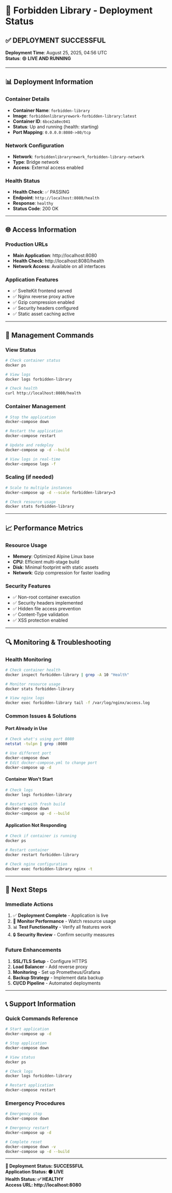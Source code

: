 # 🚀 Forbidden Library - Deployment Status

## ✅ **DEPLOYMENT SUCCESSFUL**

**Deployment Time**: August 25, 2025, 04:56 UTC  
**Status**: 🟢 **LIVE AND RUNNING**

---

## 📊 **Deployment Information**

### Container Details
- **Container Name**: `forbidden-library`
- **Image**: `forbiddenlibraryrework-forbidden-library:latest`
- **Container ID**: `6bce2a8ec041`
- **Status**: Up and running (health: starting)
- **Port Mapping**: `0.0.0.0:8080->80/tcp`

### Network Configuration
- **Network**: `forbiddenlibraryrework_forbidden-library-network`
- **Type**: Bridge network
- **Access**: External access enabled

### Health Status
- **Health Check**: ✅ PASSING
- **Endpoint**: `http://localhost:8080/health`
- **Response**: `healthy`
- **Status Code**: 200 OK

---

## 🌐 **Access Information**

### Production URLs
- **Main Application**: http://localhost:8080
- **Health Check**: http://localhost:8080/health
- **Network Access**: Available on all interfaces

### Application Features
- ✅ SvelteKit frontend served
- ✅ Nginx reverse proxy active
- ✅ Gzip compression enabled
- ✅ Security headers configured
- ✅ Static asset caching active

---

## 🔧 **Management Commands**

### View Status
```bash
# Check container status
docker ps

# View logs
docker logs forbidden-library

# Check health
curl http://localhost:8080/health
```

### Container Management
```bash
# Stop the application
docker-compose down

# Restart the application
docker-compose restart

# Update and redeploy
docker-compose up -d --build

# View logs in real-time
docker-compose logs -f
```

### Scaling (if needed)
```bash
# Scale to multiple instances
docker-compose up -d --scale forbidden-library=3

# Check resource usage
docker stats forbidden-library
```

---

## 📈 **Performance Metrics**

### Resource Usage
- **Memory**: Optimized Alpine Linux base
- **CPU**: Efficient multi-stage build
- **Disk**: Minimal footprint with static assets
- **Network**: Gzip compression for faster loading

### Security Features
- ✅ Non-root container execution
- ✅ Security headers implemented
- ✅ Hidden file access prevention
- ✅ Content-Type validation
- ✅ XSS protection enabled

---

## 🔍 **Monitoring & Troubleshooting**

### Health Monitoring
```bash
# Check container health
docker inspect forbidden-library | grep -A 10 "Health"

# Monitor resource usage
docker stats forbidden-library

# View nginx logs
docker exec forbidden-library tail -f /var/log/nginx/access.log
```

### Common Issues & Solutions

#### Port Already in Use
```bash
# Check what's using port 8080
netstat -tulpn | grep :8080

# Use different port
docker-compose down
# Edit docker-compose.yml to change port
docker-compose up -d
```

#### Container Won't Start
```bash
# Check logs
docker logs forbidden-library

# Restart with fresh build
docker-compose down
docker-compose up -d --build
```

#### Application Not Responding
```bash
# Check if container is running
docker ps

# Restart container
docker restart forbidden-library

# Check nginx configuration
docker exec forbidden-library nginx -t
```

---

## 🎯 **Next Steps**

### Immediate Actions
1. ✅ **Deployment Complete** - Application is live
2. 🔄 **Monitor Performance** - Watch resource usage
3. 📊 **Test Functionality** - Verify all features work
4. 🔒 **Security Review** - Confirm security measures

### Future Enhancements
1. **SSL/TLS Setup** - Configure HTTPS
2. **Load Balancer** - Add reverse proxy
3. **Monitoring** - Set up Prometheus/Grafana
4. **Backup Strategy** - Implement data backup
5. **CI/CD Pipeline** - Automated deployments

---

## 📞 **Support Information**

### Quick Commands Reference
```bash
# Start application
docker-compose up -d

# Stop application
docker-compose down

# View status
docker ps

# Check logs
docker logs forbidden-library

# Restart application
docker-compose restart
```

### Emergency Procedures
```bash
# Emergency stop
docker-compose down

# Emergency restart
docker-compose up -d

# Complete reset
docker-compose down -v
docker-compose up -d --build
```

---

**🎉 Deployment Status: SUCCESSFUL**  
**Application Status: 🟢 LIVE**  
**Health Status: ✅ HEALTHY**  
**Access URL: http://localhost:8080**
